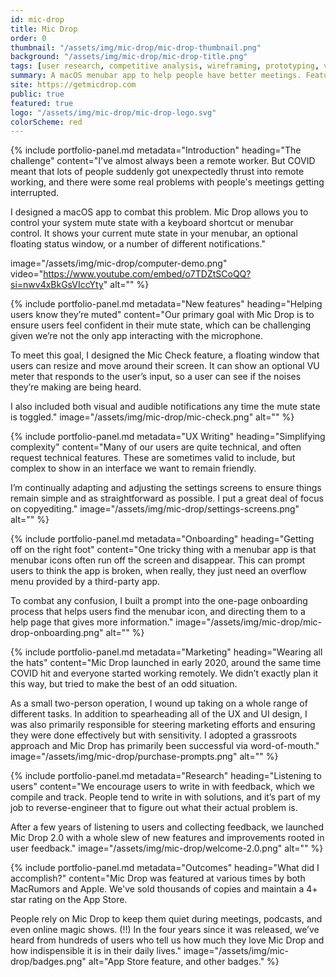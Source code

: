 ```yaml
---
id: mic-drop
title: Mic Drop
order: 0
thumbnail: "/assets/img/mic-drop/mic-drop-thumbnail.png"
background: "/assets/img/mic-drop/mic-drop-title.png"
tags: [user research, competitive analysis, wireframing, prototyping, visual design, development direction, front-end development, usability testing, product management]
summary: A macOS menubar app to help people have better meetings. Featured by Apple and by MacRumors, beloved by users.
site: https://getmicdrop.com
public: true
featured: true
logo: "/assets/img/mic-drop/mic-drop-logo.svg"
colorScheme: red
---
```

{% include portfolio-panel.md
  metadata="Introduction"
  heading="The challenge"
  content="I've almost always been a remote worker. But COVID meant that lots of people suddenly got unexpectedly thrust into remote working, and there were some real problems with people's meetings getting interrupted.
  
  I designed a macOS app to combat this problem. Mic Drop allows you to control your system mute state with a keyboard shortcut or menubar control. It shows your current mute state in your menubar, an optional floating status window, or a number of different notifications."

  image="/assets/img/mic-drop/computer-demo.png"
  video="https://www.youtube.com/embed/o7TDZtSCoQQ?si=nwv4xBkGsVIccYty"
  alt=""
%}

{% include portfolio-panel.md
  metadata="New features"
  heading="Helping users know they’re muted"
  content="Our primary goal with Mic Drop is to ensure users feel confident in their mute state, which can be challenging given we’re not the only app interacting with the microphone.

  To meet this goal, I designed the Mic Check feature, a floating window that users can resize and move around their screen. It can show an optional VU meter that responds to the user’s input, so a user can see if the noises they’re making are being heard.

  I also included both visual and audible notifications any time the mute state is toggled."
  image="/assets/img/mic-drop/mic-check.png"
  alt=""
%}

{% include portfolio-panel.md
  metadata="UX Writing"
  heading="Simplifying complexity"
  content="Many of our users are quite technical, and often request technical features. These are sometimes valid to include, but complex to show in an interface we want to remain friendly.

  I’m continually adapting and adjusting the settings screens to ensure things remain simple and as straightforward as possible. I put a great deal of focus on copyediting."
  image="/assets/img/mic-drop/settings-screens.png"
  alt=""
%}

{% include portfolio-panel.md
  metadata="Onboarding"
  heading="Getting off on the right foot"
  content="One tricky thing with a menubar app is that menubar icons often run off the screen and disappear. This can prompt users to think the app is broken, when really, they just need an overflow menu provided by a third-party app.
  
  To combat any confusion, I built a prompt into the one-page onboarding process that helps users find the menubar icon, and directing them to a help page that gives more information."
  image="/assets/img/mic-drop/mic-drop-onboarding.png"
  alt=""
%}

{% include portfolio-panel.md
  metadata="Marketing"
  heading="Wearing all the hats"
  content="Mic Drop launched in early 2020, around the same time COVID hit and everyone started working remotely. We didn’t exactly plan it this way, but tried to make the best of an odd situation.
  
  As a small two-person operation, I wound up taking on a whole range of different tasks. In addition to spearheading all of the UX and UI design, I was also primarily responsible for steering marketing efforts and ensuring they were done effectively but with sensitivity. I adopted a grassroots approach and Mic Drop has primarily been successful via word-of-mouth."
  image="/assets/img/mic-drop/purchase-prompts.png"
  alt=""
%}

{% include portfolio-panel.md
  metadata="Research"
  heading="Listening to users"
  content="We encourage users to write in with feedback, which we compile and track. People tend to write in with solutions, and it’s part of my job to reverse-engineer that to figure out what their actual problem is.

  After a few years of listening to users and collecting feedback, we launched Mic Drop 2.0 with a whole slew of new features and improvements rooted in user feedback."
  image="/assets/img/mic-drop/welcome-2.0.png"
  alt=""
%}

{% include portfolio-panel.md
  metadata="Outcomes"
  heading="What did I accomplish?"
  content="Mic Drop was featured at various times by both MacRumors and Apple. We've sold thousands of copies and maintain a 4+ star rating on the App Store.
  
  People rely on Mic Drop to keep them quiet during meetings, podcasts, and even online magic shows. (!!) In the four years since it was released, we’ve heard from hundreds of users who tell us how much they love Mic Drop and how indispensible it is in their daily lives."
  image="/assets/img/mic-drop/badges.png"
  alt="App Store feature, and other badges."
%}
